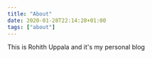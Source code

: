 ```yaml
---
title: "About"
date: 2020-01-28T22:14:28+01:00
tags: ["about"] 
---
```


This is Rohith Uppala and it's my personal blog
